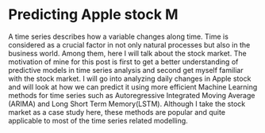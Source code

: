 # Predicting Apple stock M
A time series describes how a variable changes along time. Time is considered as a crucial factor in not only natural processes but also in the business world. Among them, here I will talk about the stock market. The motivation of mine for this post is first to get a better understanding of predictive models in time series analysis and second get myself familiar with the stock market. I will go into analyzing daily changes in Apple stock and will look at how we can predict it using more efficient Machine Learning methods for time series such as Autoregressive Integrated Moving Average (ARIMA) and Long Short Term Memory(LSTM). Although I take the stock market as a case study here, these methods are popular and quite applicable to most of the time series related modelling.
